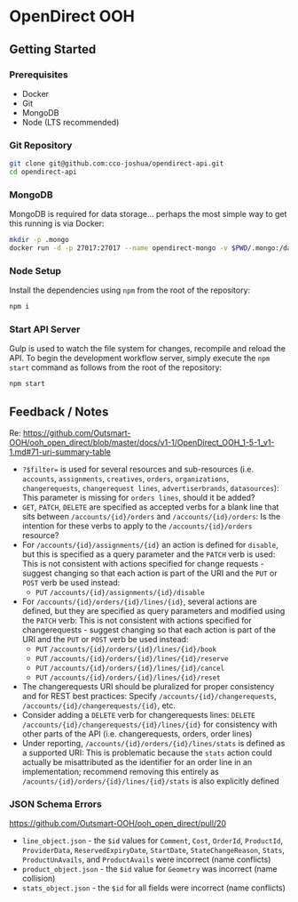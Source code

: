 # OpenDirect OOH

## Getting Started

### Prerequisites

* Docker
* Git
* MongoDB
* Node (LTS recommended)

### Git Repository

```bash
git clone git@github.com:cco-joshua/opendirect-api.git
cd opendirect-api
```

### MongoDB 

MongoDB is required for data storage... perhaps the most simple way to get this running is via Docker:

```bash
mkdir -p .mongo
docker run -d -p 27017:27017 --name opendirect-mongo -v $PWD/.mongo:/data/db mongo
```

### Node Setup

Install the dependencies using `npm` from the root of the repository:

```bash
npm i
```

### Start API Server

Gulp is used to watch the file system for changes, recompile and reload the API. To begin the development workflow server, simply execute the `npm start` command as follows from the root of the repository:

```bash
npm start
```

## Feedback / Notes

Re: <https://github.com/Outsmart-OOH/ooh_open_direct/blob/master/docs/v1-1/OpenDirect_OOH_1-5-1_v1-1.md#71-uri-summary-table>
* `?$filter=` is used for several resources and sub-resources (i.e. `accounts`, `assignments`, `creatives`, `orders`, `organizations`, `changerequests`, `changerequest lines`, `advertiserbrands`, `datasources`): This parameter is missing for `orders lines`, should it be added?
* `GET`, `PATCH`, `DELETE` are specified as accepted verbs for a blank line that sits between `/accounts/{id}/orders` and `/accounts/{id}/orders`: Is the intention for these verbs to apply to the `/accounts/{id}/orders` resource?
* For `/accounts/{id}/assignments/{id}` an action is defined for `disable`, but this is specified as a query parameter and the `PATCH` verb is used: This is not consistent with actions specified for change requests - suggest changing so that each action is part of the URI and the `PUT` or `POST` verb be used instead:
  * `PUT` `/accounts/{id}/assignments/{id}/disable`
* For `/accounts/{id}/orders/{id}/lines/{id}`, several actions are defined, but they are specified as query parameters and modified using the `PATCH` verb: This is not consistent with actions specified for changerequests - suggest changing so that each action is part of the URI and the `PUT` or `POST` verb be used instead:
  * `PUT` `/accounts/{id}/orders/{id}/lines/{id}/book`
  * `PUT` `/accounts/{id}/orders/{id}/lines/{id}/reserve`
  * `PUT` `/accounts/{id}/orders/{id}/lines/{id}/cancel`
  * `PUT` `/accounts/{id}/orders/{id}/lines/{id}/reset`
* The changerequests URI should be pluralized for proper consistency and for REST best practices: Specify `/accounts/{id}/changerequests`, `/accounts/{id}/changerequests/{id}`, etc.
* Consider adding a `DELETE` verb for changerequests lines: `DELETE` `/accounts/{id}/changerequests/{id}/lines/{id}` for consistency with other parts of the API (i.e. changerequests, orders, order lines)
* Under reporting, `/accounts/{id}/orders/{id}/lines/stats` is defined as a supported URI: This is problematic because the `stats` action could actually be misattributed as the identifier for an order line in an implementation; recommend removing this entirely as `/acounts/{id}/orders/{id}/lines/{id}/stats` is also explicitly defined

### JSON Schema Errors

<https://github.com/Outsmart-OOH/ooh_open_direct/pull/20>

* `line_object.json` - the `$id` values for `Comment`, `Cost`, `OrderId`, `ProductId`, `ProviderData`, `ReservedExpiryDate`, `StartDate`, `StateChangeReason`, `Stats`, `ProductUnAvails`, and `ProductAvails` were incorrect (name conflicts)
* `product_object.json` - the `$id` value for `Geometry` was incorrect (name collision)
* `stats_object.json` - the `$id` for all fields were incorrect (name conflicts)

